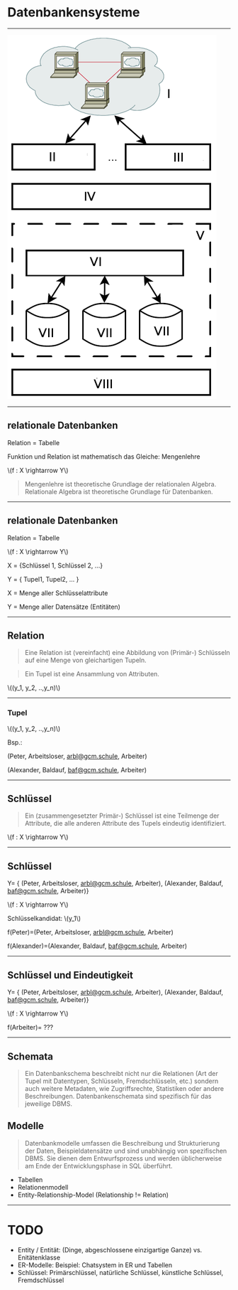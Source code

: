 # Datenbankensysteme

---

![Übersicht über DBS](./06_Datenbanken_DBMS_Uebersicht.png)

---

## relationale Datenbanken

Relation = Tabelle

Funktion und Relation ist mathematisch das Gleiche: Mengenlehre

\\(f : X \rightarrow Y\\)

> Mengenlehre ist theoretische Grundlage der relationalen Algebra. 
> Relationale Algebra ist theoretische Grundlage für Datenbanken.

---

## relationale Datenbanken

Relation = Tabelle

\\(f : X \rightarrow Y\\)

X = {Schlüssel 1, Schlüssel 2, ...}

Y = { Tupel1, Tupel2, ... }

X = Menge aller Schlüsselattribute

Y = Menge aller Datensätze (Entitäten)

---

## Relation

> Eine Relation ist (vereinfacht) eine Abbildung von (Primär-) Schlüsseln auf eine Menge von gleichartigen Tupeln. 

> Ein Tupel ist eine Ansammlung von Attributen.

\\(\(y_1, y_2, ..,y_n\)\\)

---

### Tupel

\\(\(y_1, y_2, ..,y_n\)\\)

Bsp.:

(Peter, Arbeitsloser, arbl@gcm.schule, Arbeiter)

(Alexander, Baldauf, baf@gcm.schule, Arbeiter)

---

## Schlüssel

> Ein (zusammengesetzter Primär-) Schlüssel ist eine Teilmenge der Attribute, die alle anderen Attribute des Tupels eindeutig identifiziert.

\\(f : X \rightarrow Y\\)

---

## Schlüssel

Y= { (Peter, Arbeitsloser, arbl@gcm.schule, Arbeiter), (Alexander, Baldauf, baf@gcm.schule, Arbeiter)}

\\(f : X \rightarrow Y\\)

Schlüsselkandidat: \\(y_1\\)

f(Peter)=(Peter, Arbeitsloser, arbl@gcm.schule, Arbeiter)

f(Alexander)=(Alexander, Baldauf, baf@gcm.schule, Arbeiter)

---

## Schlüssel und Eindeutigkeit

Y= { (Peter, Arbeitsloser, arbl@gcm.schule, Arbeiter), (Alexander, Baldauf, baf@gcm.schule, Arbeiter)}

\\(f : X \rightarrow Y\\)

f(Arbeiter)= ???

---

## Schemata

> Ein Datenbankschema beschreibt nicht nur die Relationen (Art der Tupel mit Datentypen, Schlüsseln, Fremdschlüsseln, etc.) sondern auch weitere Metadaten, wie Zugriffsrechte, Statistiken oder andere Beschreibungen. Datenbankenschemata sind spezifisch für das jeweilige DBMS.

## Modelle

> Datenbankmodelle umfassen die Beschreibung und Strukturierung der Daten, Beispieldatensätze und sind unabhängig von spezifischen DBMS. Sie dienen dem Entwurfsprozess und werden üblicherweise am Ende der Entwicklungsphase in SQL überführt.

* Tabellen
* Relationenmodell
* Entity-Relationship-Model (Relationship != Relation)

---

# TODO

* Entity / Entität: (Dinge, abgeschlossene einzigartige Ganze) vs. Enitätenklasse
* ER-Modelle: Beispiel: Chatsystem in ER und Tabellen
* Schlüssel: Primärschlüssel, natürliche Schlüssel, künstliche Schlüssel, Fremdschlüssel